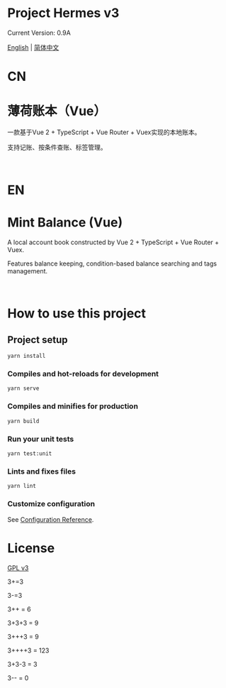 # Project Hermes v3

Current Version: 0.9A 

[English](#EN) | [简体中文](#CN)

# CN

# 薄荷账本（Vue）

一款基于Vue 2 + TypeScript + Vue Router + Vuex实现的本地账本。

支持记账、按条件查账、标签管理。

<br>

# EN

# Mint Balance (Vue)

A local account book constructed by Vue 2 + TypeScript + Vue Router + Vuex.

Features balance keeping, condition-based balance searching and tags management.

<br>

# How to use this project

## Project setup
```
yarn install
```

### Compiles and hot-reloads for development
```
yarn serve
```

### Compiles and minifies for production
```
yarn build
```

### Run your unit tests
```
yarn test:unit
```

### Lints and fixes files
```
yarn lint
```

### Customize configuration
See [Configuration Reference](https://cli.vuejs.org/config/).

# License
[GPL v3](http://www.gnu.org/licenses/gpl-3.0.html)



3+=3

3-=3

3++ = 6

3+3+3 = 9

3+++3 = 9

3++++3 = 123

3+3-3 = 3

3-- = 0

